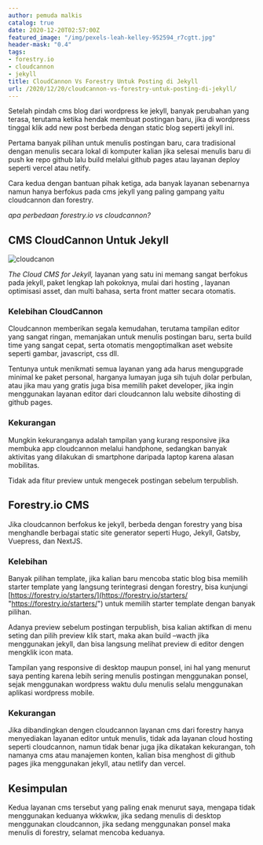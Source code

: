 ```yaml
---
author: pemuda malkis
catalog: true
date: 2020-12-20T02:57:00Z
featured_image: "/img/pexels-leah-kelley-952594_r7cgtt.jpg"
header-mask: "0.4"
tags:
- forestry.io
- cloudcannon
- jekyll
title: CloudCannon Vs Forestry Untuk Posting di Jekyll
url: /2020/12/20/cloudcannon-vs-forestry-untuk-posting-di-jekyll/
---
```


Setelah pindah cms blog dari wordpress ke jekyll, banyak perubahan yang terasa, terutama ketika hendak membuat postingan baru, jika di wordpress tinggal klik add new post berbeda dengan static blog seperti jekyll ini.

Pertama banyak pilihan untuk menulis postingan baru, cara tradisional dengan menulis secara lokal di komputer kalian jika selesai menulis baru di push ke repo github lalu build melalui github pages atau layanan deploy seperti vercel atau netify.

Cara kedua dengan bantuan pihak ketiga, ada banyak layanan sebenarnya namun hanya berfokus pada cms jekyll yang paling gampang yaitu cloudcannon dan forestry.

*apa perbedaan forestry.io vs cloudcannon?*

## CMS CloudCannon Untuk Jekyll

![cloudcanon](https://i0.wp.com/wildanfauzy.com/img/cloudcannon.png "cms jekyll")

*The Cloud CMS for Jekyll,* layanan yang satu ini memang sangat berfokus pada jekyll, paket lengkap lah pokoknya, mulai dari hosting , layanan optimisasi asset, dan multi bahasa, serta front matter secara otomatis.

### Kelebihan CloudCannon

Cloudcannon memberikan segala kemudahan, terutama tampilan editor yang sangat ringan, memanjakan untuk menulis postingan baru, serta build time yang sangat cepat, serta otomatis mengoptimalkan aset website seperti gambar, javascript, css dll.

Tentunya untuk menikmati semua layanan yang ada harus mengupgrade minimal ke paket personal, harganya lumayan juga sih tujuh dolar perbulan, atau jika mau yang gratis juga bisa memilih paket developer, jika ingin menggunakan layanan editor dari cloudcannon lalu website dihosting di github pages.

### Kekurangan

Mungkin kekuranganya adalah tampilan yang kurang responsive jika membuka app cloudcannon melalui handphone, sedangkan banyak aktivitas yang dilakukan di smartphone daripada laptop karena alasan mobilitas.

Tidak ada fitur preview untuk mengecek postingan sebelum terpublish.

## Forestry.io CMS

Jika cloudcannon berfokus ke jekyll, berbeda dengan forestry yang bisa menghandle berbagai static site generator seperti Hugo, Jekyll, Gatsby, Vuepress, dan NextJS.

### Kelebihan

Banyak pilihan template, jika kalian baru mencoba static blog bisa memilih starter template yang langsung terintegrasi dengan forestry, bisa kunjungi [https://forestry.io/starters/](https://forestry.io/starters/ "https://forestry.io/starters/") untuk memilih starter template dengan banyak pilihan.

Adanya preview sebelum postingan terpublish, bisa kalian aktifkan di menu seting dan pilih preview klik start, maka akan build –wacth jika menggunakan jekyll, dan bisa langsung melihat preview di editor dengen mengklik icon mata.

Tampilan yang responsive di desktop maupun ponsel, ini hal yang menurut saya penting karena lebih sering menulis postingan menggunakan ponsel, sejak menggunakan wordpress waktu dulu menulis selalu menggunakan aplikasi wordpress mobile.

### Kekurangan

Jika dibandingkan dengen cloudcannon layanan cms dari forestry hanya menyediakan layanan editor untuk menulis, tidak ada layanan cloud hosting seperti cloudcannon, namun tidak benar juga jika dikatakan kekurangan, toh namanya cms atau manajemen konten, kalian bisa menghost di github pages jika menggunakan jekyll, atau netlify dan vercel.

## Kesimpulan

Kedua layanan cms tersebut yang paling enak menurut saya, mengapa tidak menggunakan keduanya wkkwkw, jika sedang menulis di desktop menggunakan cloudcannon, jika sedang menggunakan ponsel maka menulis di forestry, selamat mencoba keduanya.
